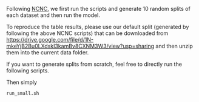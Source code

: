 Following [NCNC](https://github.com/GraphPKU/NeuralCommonNeighbor/blob/main/ogbdataset.py), we first run the scripts and generate 10 random splits of each dataset and then run the model.

To reproduce the table results, please use our default split (generated by following the above NCNC scripts) that can be downloaded from https://drive.google.com/file/d/1N-mkeYjB2Bu0LXdskI3kamBv8CXNM3W3/view?usp=sharing and then unzip them into the current data folder.

If you want to generate splits from scratch, feel free to directly run the following scripts.

Then simply 
```
run_small.sh
```
